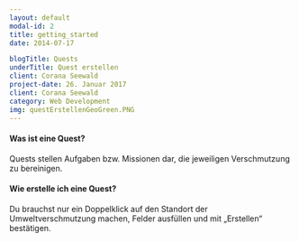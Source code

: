 ```yaml
---
layout: default
modal-id: 2
title: getting_started
date: 2014-07-17

blogTitle: Quests 
underTitle: Quest erstellen
client: Corana Seewald
project-date: 26. Januar 2017
client: Corana Seewald
category: Web Development
img: questErstellenGeoGreen.PNG
---
```

  
    
      
#### Was ist eine Quest?
Quests stellen Aufgaben bzw. Missionen dar, die jeweiligen Verschmutzung zu bereinigen.  
  
#### Wie erstelle ich eine Quest?
Du brauchst nur ein Doppelklick auf den Standort der Umweltverschmutzung machen, Felder ausfüllen und mit „Erstellen“ bestätigen.
